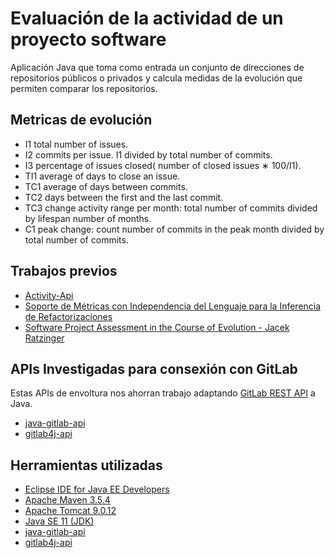 # Evaluación de la actividad de un proyecto software
Aplicación Java que toma como entrada un conjunto de direcciones de repositorios públicos o privados y calcula  medidas de la evolución que permiten comparar los repositorios.

## Metricas de evolución
 - I1 total number of issues.
 - I2  commits  per  issue.  I1  divided  by  total  number  of
commits.
- I3 percentage of issues closed( number of closed issues ∗ 100/I1).
- TI1 average of days to close an issue.
- TC1 average of days between commits.
- TC2 days between the first and the last commit.
- TC3 change activity range per month: total number of
commits divided by lifespan number of months.
- C1 peak change: count number of commits in the peak
month divided by total number of commits.

## Trabajos previos
- [Activity-Api](https://github.com/dba0010/Activiti-Api )
- [Soporte de Métricas con Independencia del Lenguaje para la Inferencia de Refactorizaciones](https://www.researchgate.net/profile/Yania_Crespo/publication/221595114_Soporte_de_Metricas_con_Independencia_del_Lenguaje_para_la_Inferencia_de_Refactorizaciones/links/09e4150b5f06425e32000000/Soporte-de-Metricas-con-Independencia-del-Lenguaje-para-la-Inferencia-de-Refactorizaciones.pdf)
- [Software Project Assessment in the Course of Evolution -  Jacek Ratzinger](http://www.inf.usi.ch/jazayeri/docs/Thesis_Jacek_Ratzinger.pdf)

## APIs Investigadas para consexión con GitLab
Estas APIs de envoltura nos ahorran trabajo adaptando [GitLab REST API](https://docs.gitlab.com/ee/api/) a Java.
- [java-gitlab-api](https://github.com/timols/java-gitlab-api)
- [gitlab4j-api](https://github.com/gmessner/gitlab4j-api)

## Herramientas utilizadas
- [Eclipse IDE for Java EE Developers](https://www.eclipse.org/)
- [Apache Maven 3.5.4](https://maven.apache.org/)
- [Apache Tomcat 9.0.12](http://tomcat.apache.org/)
- [Java SE 11 (JDK)](https://www.oracle.com/technetwork/java/javase/overview/index.html)
- [java-gitlab-api](https://github.com/timols/java-gitlab-api)
- [gitlab4j-api](https://github.com/gmessner/gitlab4j-api)
